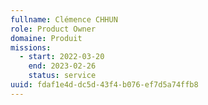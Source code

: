 ```yaml
---
fullname: Clémence CHHUN
role: Product Owner
domaine: Produit
missions:
  - start: 2022-03-20
    end: 2023-02-26
    status: service
uuid: fdaf1e4d-dc5d-43f4-b076-ef7d5a74ffb8
---
```

